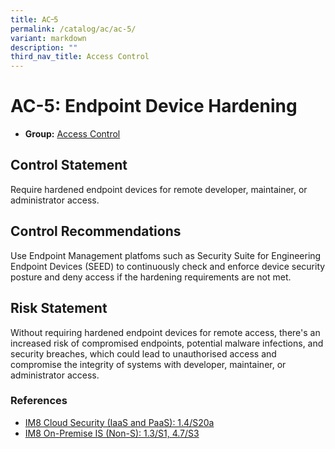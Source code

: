 ```yaml
---
title: AC᠆5
permalink: /catalog/ac/ac-5/
variant: markdown
description: ""
third_nav_title: Access Control
---
```

# AC-5: Endpoint Device Hardening

* **Group:** [Access Control](/catalog/ac)

## Control Statement

Require hardened endpoint devices for remote developer, maintainer, or administrator access.

## Control Recommendations

Use Endpoint Management platfoms such as Security Suite for Engineering Endpoint Devices (SEED) to continuously check and enforce device security posture and deny access if the hardening requirements are not met.

## Risk Statement

Without requiring hardened endpoint devices for remote access, there&#39;s an increased risk of compromised endpoints, potential malware infections, and security breaches, which could lead to unauthorised access and compromise the integrity of systems with developer, maintainer, or administrator access.



### References


 * [IM8 Cloud Security (IaaS and PaaS): 1.4/S20a](https://intranet.mof.gov.sg/portal/IM/Themes/IT-Management/Cloud/Topics/Cloud-Security.aspx)
 * [IM8 On-Premise IS (Non-S): 1.3/S1, 4.7/S3](https://intranet.mof.gov.sg/portal/IM/Themes/IT-Management/On-Premise/Topics/Infrastructure-Security-(For-Non-S).aspx)
